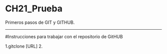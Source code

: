 # CH21_Prueba
Primeros pasos de GIT y GITHUB.

--------
#Instrucciones para trabajar con el repositorio de GitHUB

1.gitclone [URL]
2.
